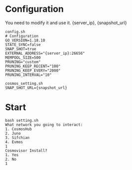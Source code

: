 # Configuration
You need to modify it and use it. {server_ip}, {snapshot_url}
```
config.sh
# Configuration
GO_VERSION=1.18.10
STATE_SYNC=false
SNAP_SHOT=true
EXTERNAL_ADDRESS="{server_ip}:26656"
MEMPOOL_SIZE=500
PRUNING="custom"
PRUNING_KEEP_RECENT="100"
PRUNING_KEEP_EVERY="2000"
PRUNING_INTERVAL="10"

cosmos_setting.sh
SNAP_SHOT_URL={snapshot_url}
```

# Start
```
bash setting.sh
What network you going to interact:
1. CosmosHub
2. Juno
3. Sifchian
4. Evmos
1
Cosmovisor Install?
1. Yes
2. No
1
```
